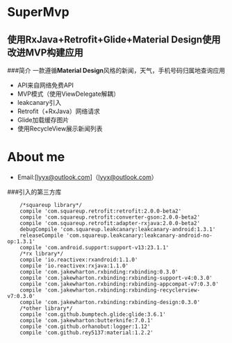 #  SuperMvp
## 使用RxJava+Retrofit+Glide+Material Design使用改进MVP构建应用

###简介
一款遵循**Material Design**风格的新闻，天气，手机号码归属地查询应用
- API来自网络免费API
- MVP模式（使用ViewDelegate解耦）
- leakcanary引入
- Retrofit（+RxJava）网络请求
- Glide加载缓存图片
- 使用RecycleView展示新闻列表


# About me
* Email:[lyyx@outlook.com]（lyyx@outlook.com）

###引入的第三方库
```
    /*squareup library*/
    compile 'com.squareup.retrofit:retrofit:2.0.0-beta2'
    compile 'com.squareup.retrofit:converter-gson:2.0.0-beta2'
    compile 'com.squareup.retrofit:adapter-rxjava:2.0.0-beta2'
    debugCompile 'com.squareup.leakcanary:leakcanary-android:1.3.1'
    releaseCompile 'com.squareup.leakcanary:leakcanary-android-no-op:1.3.1'
    compile 'com.android.support:support-v13:23.1.1'
    /*rx library*/
    compile 'io.reactivex:rxandroid:1.1.0'
    compile 'io.reactivex:rxjava:1.1.0'
    compile 'com.jakewharton.rxbinding:rxbinding:0.3.0'
    compile 'com.jakewharton.rxbinding:rxbinding-support-v4:0.3.0'
    compile 'com.jakewharton.rxbinding:rxbinding-appcompat-v7:0.3.0'
    compile 'com.jakewharton.rxbinding:rxbinding-recyclerview-v7:0.3.0'
    compile 'com.jakewharton.rxbinding:rxbinding-design:0.3.0'
    /*other library*/
    compile 'com.github.bumptech.glide:glide:3.6.1'
    compile 'com.jakewharton:butterknife:7.0.1'
    compile 'com.github.orhanobut:logger:1.12'
    compile 'com.github.rey5137:material:1.2.2'
  ```
